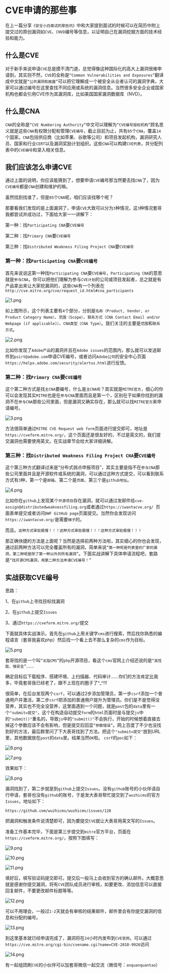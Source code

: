 # CVE申请的那些事
在上一篇分享`《安全小白面试的那些坑》`中和大家提到面试的时候可以在简历中附上提交过的原创漏洞如`CVE`、`CNVD`编号等信息，以证明自己在漏洞挖掘方面的技术经验和能力。


## 什么是CVE
对于新手来说申请`CVE`总是摸不清门道，总觉得像这种国际化的高大上漏洞很难申请到，其实则不然，`CVE`的全称是`“Common Vulnerabilities and Exposures”`翻译成中文就是`“公共漏洞和披露”`可以把它理解成一个被安全从业者认可的漏洞字典，大家可以通过编号在这里查找不同应用或系统的漏洞信息。当然很多安全企业或国家机构也都会引用CVE作为其漏洞库，比如美国国家漏洞数据库（NVD）。

## 什么是CNA
`CNA`的全称是`“CVE Numbering Authority”`中文可以理解为`“CVE编号授权机构”`顾名思义就是这些`CNA`有权限分配和管理`CVE编号`，截止目前为止，共有`85`个`CNA`，覆盖`14`个国家。`CNA`包括供应商（比如苹果、谷歌等公司）和项目发起机构，漏洞研究人员、国家和行业`CERT`以及漏洞奖励计划组织。这些`CNA`可以构建`CVE列表`，并分配列表中的`CVE编号`和录入相关信息。

## 我们应该怎么申请CVE
通过上面的说明，你应该能猜到了，想要申请`CVE`编号那当然要去找`CNA`了，因为`CVE编号`都是`CNA`创建和维护的嘛。

虽然找到找谁了，但是`85`个`CNA`呢，咱们应该找哪个呢？

那要看我们发现的是上面漏洞了，申请`CVE`大致可以分为`3`种情况，这`3`种情况套哥我都尝试并成功过，下面给大家一一讲解下：

第一种：找`Participating CNA`要`CVE编号`

第二种：找`Primary CNA`要`CVE编号`

第三种：找`Distributed Weakness Filing Project CNA`要`CVE编号`

### 第一种：找`Participating CNA`要`CVE编号`

首先来说说这第一种找`Participating CNA`要`CVE编号`，`Participating CNA`的意思就是`参与CNA`，你可以把他们理解为参与`CVE计划`的公司或项目发起者，总之就是有产品拿出来让大家挖漏洞的，这些`CNA`有一个列表在`http://cve.mitre.org/cve/request_id.html#cna_participants`

![1.png][1]

如上图所示，这个列表主要有`4`个部分，分别是`名称（Product, Vendor, or Product Category Name）`、`范围（Scope）`、`联系方式（CNA Contact Email and/or Webpage (if applicable)）`、`CNA类型（CNA Type）`。我们关注的主要是`范围`和`联系方式`。

![2.png][2]

比如你发现了`Adobe产品`的漏洞并且在`Adobe issues`的范围内，那么就可以发送邮件到`psirt@adobe.com`申请CVE编号，或者访问`Adobe公司`的安全中心页面`https://helpx.adobe.com/security/alertus.html`进行反馈。

### 第二种：找`Primary CNA`要`CVE编号`
这个第二种方式是找`主CNA`要编号，什么是`主CNA呢`？其实就是`MITRE官方`，细心的你可以会发现其实`MITRE`也是在`参与CNA`里面而且是第一个，区别在于如果你找到的漏洞不在`参与CNA`那些公司里面，但是漏洞又确实存在，那么就可以找`MITRE官方`来申请编号。

![3.png][3]

方法很简单通过`MITRE CVE Request web form`页面进行提交即可，地址是`https://cveform.mitre.org/`，这个页面还是很友好的，不过是英文的，我们提交漏洞也需要使用英文。在实战章节会给大家详细讲解。

### 第三种：找`Distributed Weakness Filing Project CNA`要`CVE编号`
这个第三种方式翻译过来是“分布式弱点申报项目”，其实主要是指不在`参与CNA`那些公司里面并且是开源软件或系统的漏洞，可以通过这种方式提交，可以看到联系方式有`3`种，第一个是`邮箱`、第二个是`页面`、第三个是`github地址`。

![4.png][4]

比如你在`github`上发现某个`开源项目`存在漏洞，就可以通过发邮件给`cve-assign@distributedweaknessfiling.org`或者通过`https://iwantacve.org/ `页面表单提交或者访问`DWF GitHub page`页面提交。当然你会发现访问`https://iwantacve.org/`是需要`梯子`的。

而且。`这种方式审批极慢！！！这种方式审批极慢！！！这种方式审批极慢！！！`

那正确快捷的方法是上面呢？当然是选择前两种方法啦，其实细心的你也会发现，通过前两种方法可以完全覆盖所有的漏洞，简单来说`“第一种呢是列表里的厂家的漏洞，第二种呢是除了第一种以外的所有漏洞”`。下面实战讲解下具体申请流程吧，套路是`“找开源CMS漏洞，用第二种方法申请CVE编号！”`

## 实战获取CVE编号

思路：

1、在`github`上寻找目标找漏洞

2、在`github`上提交`Issues`

3、通过`https://cveform.mitre.org/`提交

下面就具体实战演示。首先在`github`上用关键字`cms`进行搜索，然后找你熟悉的编程语言（套哥我喜欢php）然后找一个看上去不那么复杂的`cms`作为目标。

![5.png][5]

套哥找的是一个叫`“五指CMS”`的`php`开源项目，看这个`cms`官网上介绍还说的是`“高性能、强安全”`……

确定目标后下载程序、搭建环境、上扫描器、代码审计……你们的方法肯定比我多，毕竟套哥我已经老了，跟不上现在的圈子了^_^!!!

很简单，在后台发现两个`csrf`，可以通过2步添加管理员，第一步`csrf`添加一个普通用户并激活，第二步`csrf`把添加的普通用户提升为管理员。你们是不是觉得没营养，其实也不完全没营养，这里面遇到一个问题，就是`post`包的`data`里有一个`"submit=提交"`，这个在构造自动提交`form`的`html`页面时是与提交`js`中的`"submit()"`重名的，导致`js`中的`"submit()"`不会执行，开始的时候想着直接去掉这个参数应该不会有影响，但是提交后回显`“参数错误”`。网上百度了不少也没找到好的方法，最后群里问了下大表哥找到了方法。把这个`"submit=提交"`放到URL里，其他数据放在`post`的`data`里。结果当然`OK`啦。
`csrf`的`poc`如下：

![6.png][6]

![7.png][7]

效果如下：

![8.png][8]

漏洞找到了，第二步就是到`github`上提交`Issues`。没有`github`账号的小伙伴请自行申请，套哥也没有`github`的账号，于是发大表哥帮忙提交到了`wuzhicms`的官方`Issues`，地址如下：

`https://github.com/wuzhicms/wuzhicms/issues/128`

把漏洞和触发条件说清楚即可，因为要提交`CVE`就让大表哥用英文写的`Issues`。

准备工作基本完毕，下面是第三步提交到`mitre`官方平台，页面在`https://cveform.mitre.org/`，按照下图填写：

![9.png][9]

![10.png][10]

![11.png][11]

填好后，填写验证码提交即可。提交后一般马上会收到官方的确认邮件。大概意思就是感谢你提交漏洞，将有`CVE`团队成员进行审核，如要更改、添加信息可以直接回复邮件，不要更改邮件标题等等。

![12.png][12]

可以不用理会，一般过`1-2`天就会有审核的结果邮件，邮件里会有你提交漏洞的信息和分配的编号。

![13.png][13]

到这里基本就已经申请完成了，漏洞将在`24`小时内发布到`CVE官网`，可以通过`https://cve.mitre.org/cgi-bin/cvename.cgi?name=CVE-2018-9926`访问

![14.png][14]

有一起组团刷`CVE`的小伙伴可以加套哥微信一起交流（微信号：`anquanquantao`）


  [1]: http://www.5ecurity.cn/usr/uploads/2018/04/781695346.png
  [2]: http://www.5ecurity.cn/usr/uploads/2018/04/3576005639.png
  [3]: http://www.5ecurity.cn/usr/uploads/2018/04/573061566.png
  [4]: http://www.5ecurity.cn/usr/uploads/2018/04/791226771.png
  [5]: http://www.5ecurity.cn/usr/uploads/2018/04/255991175.png
  [6]: http://www.5ecurity.cn/usr/uploads/2018/04/2634253588.png
  [7]: http://www.5ecurity.cn/usr/uploads/2018/04/4065169619.png
  [8]: http://www.5ecurity.cn/usr/uploads/2018/04/424950814.png
  [9]: http://www.5ecurity.cn/usr/uploads/2018/04/117305779.png
  [10]: http://www.5ecurity.cn/usr/uploads/2018/04/3751966975.png
  [11]: http://www.5ecurity.cn/usr/uploads/2018/04/1978482505.png
  [12]: http://www.5ecurity.cn/usr/uploads/2018/04/560425497.png
  [13]: http://www.5ecurity.cn/usr/uploads/2018/04/955551437.png
  [14]: http://www.5ecurity.cn/usr/uploads/2018/04/296224555.png
